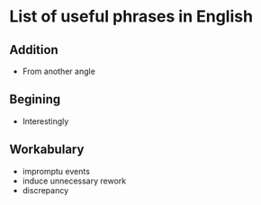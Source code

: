 # List of useful phrases in English

## Addition

* From another angle

## Begining

* Interestingly

## Workabulary

* impromptu events
* induce unnecessary rework
* discrepancy
